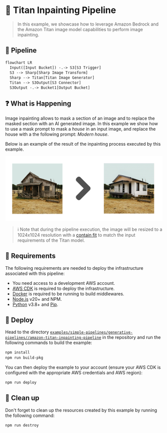 # 🎨 Titan Inpainting Pipeline

> In this example, we showcase how to leverage Amazon Bedrock and the Amazon Titan image model capabilities to perform image inpainting.

## :dna: Pipeline

```mermaid
flowchart LR
  Input([Input Bucket]) -.-> S3[S3 Trigger]
  S3 --> Sharp[Sharp Image Transform]
  Sharp --> Titan[Titan Image Generator]
  Titan --> S3Output[S3 Connector]
  S3Output -.-> Bucket1[Output Bucket]
```

## ❓ What is Happening

Image inpainting allows to mask a section of an image and to replace the masked section with an AI generated image. In this example we show how to use a mask prompt to mask a _house_ in an input image, and replace the house with a the following prompt: _Modern house_.

Below is an example of the result of the inpainting process executed by this example.

<p align="center">
  <img src="assets/result.png">
</p>

> ℹ️ Note that during the pipeline execution, the image will be resized to a 1024x1024 resolution with a [contain fit](https://sharp.pixelplumbing.com/api-resize) to match the input requirements of the Titan model.

## 📝 Requirements

The following requirements are needed to deploy the infrastructure associated with this pipeline:

- You need access to a development AWS account.
- [AWS CDK](https://docs.aws.amazon.com/cdk/latest/guide/getting_started.html#getting_started_install) is required to deploy the infrastructure.
- [Docker](https://docs.docker.com/get-docker/) is required to be running to build middlewares.
- [Node.js](https://nodejs.org/en/download/) v20+ and NPM.
- [Python](https://www.python.org/downloads/) v3.8+ and [Pip](https://pip.pypa.io/en/stable/installation/).

## 🚀 Deploy

Head to the directory [`examples/simple-pipelines/generative-pipelines//amazon-titan-inpainting-pipeline`](/examples/simple-pipelines/generative-pipelines//amazon-titan-inpainting-pipeline/) in the repository and run the following commands to build the example:

```bash
npm install
npm run build-pkg
```

You can then deploy the example to your account (ensure your AWS CDK is configured with the appropriate AWS credentials and AWS region):

```bash
npm run deploy
```

## 🧹 Clean up

Don't forget to clean up the resources created by this example by running the following command:

```bash
npm run destroy
```
